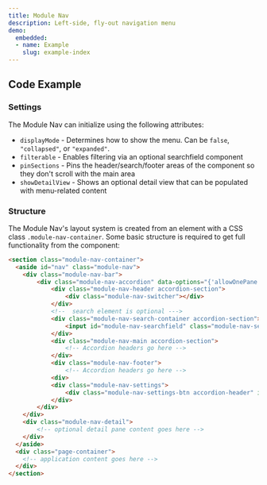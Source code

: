 ```yaml
---
title: Module Nav
description: Left-side, fly-out navigation menu
demo:
  embedded:
  - name: Example
    slug: example-index
---
```


## Code Example

### Settings

The Module Nav can initialize using the following attributes:

- `displayMode` - Determines how to show the menu.  Can be `false`, `"collapsed"`, or `"expanded"`.
- `filterable` - Enables filtering via an optional searchfield component
- `pinSections` - Pins the header/search/footer areas of the component so they don't scroll with the main area
- `showDetailView` - Shows an optional detail view that can be populated with menu-related content

### Structure

The Module Nav's layout system is created from an element with a CSS class `.module-nav-container`.  Some basic structure is required to get full functionality from the component:

```html
<section class="module-nav-container">
  <aside id="nav" class="module-nav">
    <div class="module-nav-bar">
        <div class="module-nav-accordion" data-options="{'allowOnePane': false}">
            <div class="module-nav-header accordion-section">
                <div class="module-nav-switcher"></div>
            </div>
            <!--  search element is optional --->
            <div class="module-nav-search-container accordion-section">
                <input id="module-nav-searchfield" class="module-nav-search searchfield"/>
            </div>
            <div class="module-nav-main accordion-section">
                <!-- Accordion headers go here -->
            </div>
            <div class="module-nav-footer">
                <!-- Accordion headers go here -->
            <div>
            <div class="module-nav-settings">
                <div class="module-nav-settings-btn accordion-header" id="module-nav-settings-btn"></div>
            </div>
        </div>
    </div>
    <div class="module-nav-detail">
        <!-- optional detail pane content goes here -->
    </div>
  </aside>
  <div class="page-container">
    <!-- application content goes here -->
  </div>
</section>
```
